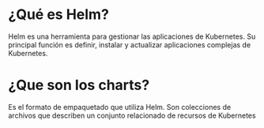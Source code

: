 # ¿Qué es Helm?

Helm es una herramienta para gestionar las aplicaciones de Kubernetes. Su principal función es definir, instalar y actualizar aplicaciones complejas de Kubernetes.

# ¿Que son los charts?

Es el formato de empaquetado que utiliza Helm. Son colecciones de archivos que describen un conjunto relacionado de recursos de Kubernetes
